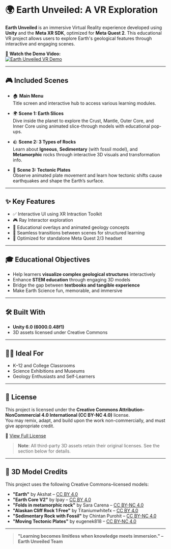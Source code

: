 
# 🌍 Earth Unveiled: A VR Exploration

**Earth Unveiled** is an immersive Virtual Reality experience developed using **Unity** and the **Meta XR SDK**, optimized for **Meta Quest 2**. This educational VR project allows users to explore Earth's geological features through interactive and engaging scenes.

🎥 **Watch the Demo Video:**  
[![Earth Unveiled VR Demo](https://img.youtube.com/vi/SO6Zw6yI9pc/0.jpg)](https://youtu.be/SO6Zw6yI9pc?si=nNYh1paOvl_c1CqE)

---

## 🎮 Included Scenes

- 🏠 **Main Menu**  
  Title screen and interactive hub to access various learning modules.

- 🌍 **Scene 1: Earth Slices**  
  Dive inside the planet to explore the Crust, Mantle, Outer Core, and Inner Core using animated slice-through models with educational pop-ups.

- 🪨 **Scene 2: 3 Types of Rocks**  
  Learn about **Igneous**, **Sedimentary** (with fossil model), and **Metamorphic** rocks through interactive 3D visuals and transformation info.

- 🌋 **Scene 3: Tectonic Plates**  
  Observe animated plate movement and learn how tectonic shifts cause earthquakes and shape the Earth’s surface.

---

## ✨ Key Features

- ✅ Interactive UI using XR Intraction Toolkit
- 🎮 Ray Interactor exploration
- 🧠 Educational overlays and animated geology concepts
- 🔄 Seamless transitions between scenes for structured learning
- 🎯 Optimized for standalone Meta Quest 2/3 headset

---

## 🎓 Educational Objectives

- Help learners **visualize complex geological structures** interactively
- Enhance **STEM education** through engaging 3D models
- Bridge the gap between **textbooks and tangible experience**
- Make Earth Science fun, memorable, and immersive

---

## 🛠️ Built With

- **Unity 6.0 (6000.0.48f1)**
- 3D assets licensed under Creative Commons

---

## 👩‍🏫 Ideal For

- K–12 and College Classrooms  
- Science Exhibitions and Museums  
- Geology Enthusiasts and Self-Learners

---

## 📜 License

This project is licensed under the **Creative Commons Attribution-NonCommercial 4.0 International (CC BY-NC 4.0)** license.  
You may remix, adapt, and build upon the work non-commercially, and must give appropriate credit.

🔗 [View Full License](https://creativecommons.org/licenses/by-nc/4.0/)

> **Note**: All third-party 3D assets retain their original licenses. See the section below for details.

---

## 🎨 3D Model Credits

This project uses the following Creative Commons–licensed models:

- **"Earth"** by Akshat – [CC BY 4.0](http://creativecommons.org/licenses/by/4.0/)
- **"Earth Core V2"** by Ipay – [CC BY 4.0](http://creativecommons.org/licenses/by/4.0/)
- **"Folds in metamorphic rock"** by Sara Carena – [CC BY-NC 4.0](http://creativecommons.org/licenses/by-nc/4.0/)
- **"Alaskan Cliff Rock 1 Free"** by Titaniumwhitefx – [CC BY 4.0](http://creativecommons.org/licenses/by/4.0/)
- **"Sedimentary Rock with Fossil"** by Chintan Purohit – [CC BY-NC 4.0](http://creativecommons.org/licenses/by-nc/4.0/)
- **"Moving Tectonic Plates"** by eugenek818 – [CC BY-NC 4.0](http://creativecommons.org/licenses/by-nc/4.0/)

---

> **"Learning becomes limitless when knowledge meets immersion." – Earth Unveiled Team**
